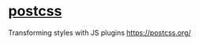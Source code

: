 # [postcss](https://github.com/postcss/postcss)

Transforming styles with JS plugins https://postcss.org/
